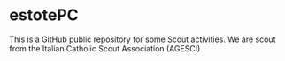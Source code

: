 # estotePC
This is a GitHub public repository for some Scout activities. We are scout from the Italian Catholic Scout Association (AGESCI)
